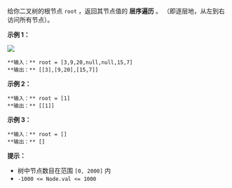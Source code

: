 给你二叉树的根节点 `root` ，返回其节点值的 **层序遍历** 。 （即逐层地，从左到右访问所有节点）。



**示例 1：**

![](https://assets.leetcode.com/uploads/2021/02/19/tree1.jpg)

    
    
    **输入：** root = [3,9,20,null,null,15,7]
    **输出：** [[3],[9,20],[15,7]]
    

**示例 2：**

    
    
    **输入：** root = [1]
    **输出：** [[1]]
    

**示例 3：**

    
    
    **输入：** root = []
    **输出：** []
    



**提示：**

  * 树中节点数目在范围 `[0, 2000]` 内
  * `-1000 <= Node.val <= 1000`

